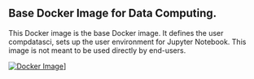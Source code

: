 ## Base Docker Image for Data Computing.

This Docker image is the base Docker image. It defines the user compdatasci, sets up the user environment for Jupyter Notebook. This image is not meant to be used directly by end-users.

[![Docker Image](https://images.microbadger.com/badges/image/compdatasci/base.svg)](https://hub.docker.com/r/compdatasci/base "Docker Repository")]
